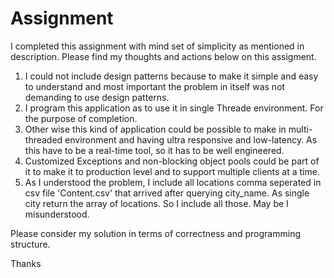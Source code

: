 # Assignment

I completed this assignment with mind set of simplicity as mentioned in description. 
Please find my thoughts and actions below on this assigment.

1. I could not include design patterns because to make it simple and easy to understand and most important the problem in itself was not demanding to use design patterns.
2. I program this application as to use it in single Threade environment. For the purpose of completion.
3. Other wise this kind of application could be possible to make in multi-threaded environment and having ultra responsive and low-latency. As this have to be a real-time tool, so it has to be well engineered.
4. Customized Exceptions and non-blocking object pools could be part of it to make it to production level and to support multiple clients at a time.
5. As I understood the problem, I include all locations comma seperated in csv file 'Content.csv' that arrived after querying city_name. As single city return the array of locations. So I include all those. May be I misunderstood.

Please consider my solution in terms of correctness and programming structure. 

Thanks
